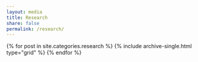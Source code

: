 ```yaml
---
layout: media
title: Research
share: false
permalink: /research/
---
```


<div class="grid__wrapper">
  {% for post in site.categories.research %}
    {% include archive-single.html type="grid" %}
  {% endfor %}
</div>
